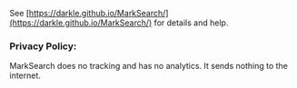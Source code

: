 

See [https://darkle.github.io/MarkSearch/](https://darkle.github.io/MarkSearch/) for details and help.

### Privacy Policy:

MarkSearch does no tracking and has no analytics. It sends nothing to the internet.
